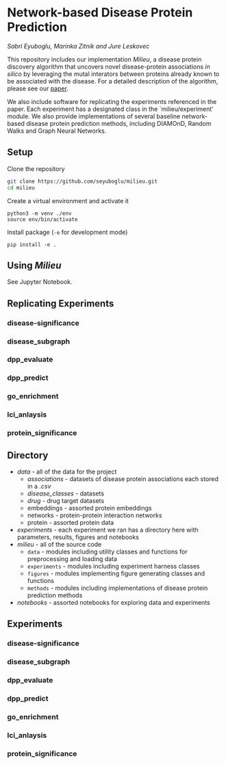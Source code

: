 # Network-based Disease Protein Prediction

*Sabri Eyuboglu, Marinka Zitnik and Jure Leskovec*

This repository includes our implementation *Milieu*, a disease protein discovery algorithm that uncovers novel disease-protein associations *in silico* by leveraging the mutal interators between proteins already known to be associated with the disease. For a detailed description of the algorithm, please see our [paper](TODO).  

We also include software for replicating the experiments referenced in the paper. Each experiment has a designated class in the `milieu/experiment' module. We also provide implementations of several baseline network-based disease protein prediction methods, including DIAMOnD, Random Walks and Graph Neural Networks.


## Setup

Clone the repository

```bash
git clone https://github.com/seyuboglu/milieu.git
cd milieu
```

Create a virtual environment and activate it
```
python3 -m venv ./env
source env/bin/activate
```

Install package (`-e` for development mode)

```
pip install -e .
```

## Using *Milieu*
See Jupyter Notebook. 


## Replicating Experiments

### disease-significance

### disease_subgraph

### dpp_evaluate

### dpp_predict

### go_enrichment

### lci_anlaysis

### protein_significance




## Directory

- *data* - all of the data for the project
  - *associations* - datasets of disease protein associations each stored in a *.csv* 
  - *disease_classes* - datasets 
  - *drug* - drug target datasets
  - embeddings - assorted protein embeddings
  - networks - protein-protein interaction networks
  - protein - assorted protein data
- *experiments* - each experiment we ran has a directory here with parameters, results, figures and notebooks 
- *milieu* - all of the source code 
  - `data` - modules including utility classes and functions for preprocessing and loading data
  - `experiments` - modules including experiment harness classes
  - `figures` - modules implementing figure generating classes and functions
  - `methods` - modules including implementations of disease protein prediction methods
- *notebooks* - assorted notebooks for exploring data and experiments

## Experiments 

### disease-significance

### disease_subgraph

### dpp_evaluate

### dpp_predict

### go_enrichment

### lci_anlaysis

### protein_significance
